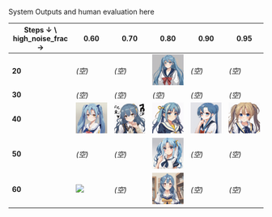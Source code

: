 System Outputs and human evaluation here

| Steps ↓ \ high_noise_frac → | 0.60 | 0.70 | 0.80 | 0.90 | 0.95 |
|-----------------------------|------|------|------|------|------|
| **20**                      | *(空)* | *(空)* | ![](outputs/content_a_girl_with_long_blue_hair_curled_at_the_style_Anime_Style_steps20_noise80.png) | *(空)* | *(空)* |
| **30**                      | *(空)* | *(空)* | *(空)* | *(空)* | *(空)* |
| **40**                      | ![](outputs/content_a_girl_with_long_blue_hair_curled_at_the_style_Anime_Style_steps40_noise60.png) | ![](outputs/content_a_girl_with_long_blue_hair_curled_at_the_style_Anime_Style_steps40_noise70.png) | ![](outputs/content_a_girl_with_long_blue_hair_curled_at_the_style_Anime_Style_steps40_noise80.png) | ![](outputs/content_a_girl_with_long_blue_hair_curled_at_the_style_Anime_Style_steps40_noise90.png) | ![](outputs/content_a_girl_with_long_blue_hair_curled_at_the_style_Anime_Style_steps40_noise95.png) |
| **50**                      | *(空)* | *(空)* | ![](outputs/content_a_girl_with_long_blue_hair_curled_at_the_style_Anime_Style_steps50_noise80.png) | *(空)* | *(空)* |
| **60**                      | ![](outputs/content_a_girl_with_long_blue_hair_curled_at_the_style_Anime_Style_steps60_noise60.png) | *(空)* | ![](outputs/content_a_girl_with_long_blue_hair_curled_at_the_style_Anime_Style_steps60_noise80.png) | *(空)* | *(空)* |
